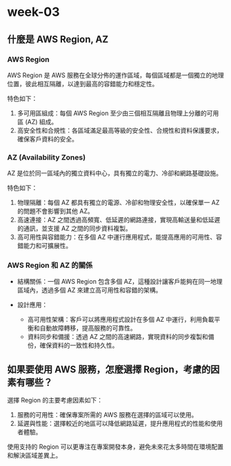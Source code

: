 # week-03

## 什麼是 AWS Region, AZ

### AWS Region

AWS Region 是 AWS 服務在全球分佈的運作區域，每個區域都是一個獨立的地理位置，彼此相互隔離，以達到最高的容錯能力和穩定性。

特色如下：

1. 多可用區組成：每個 AWS Region 至少由三個相互隔離且物理上分離的可用區 (AZ) 組成。
2. 高安全性和合規性：各區域滿足最高等級的安全性、合規性和資料保護要求，確保客戶資料的安全。

### AZ (Availability Zones)

AZ 是位於同一區域內的獨立資料中心，具有獨立的電力、冷卻和網路基礎設施。

特色如下：

1. 物理隔離：每個 AZ 都具有獨立的電源、冷卻和物理安全性，以確保單一 AZ 的問題不會影響到其他 AZ。
2. 高速連接：AZ 之間透過高頻寬、低延遲的網路連接，實現高輸送量和低延遲的通訊，並支援 AZ 之間的同步資料複製。
3. 高可用性與容錯能力：在多個 AZ 中運行應用程式，能提高應用的可用性、容錯能力和可擴展性。

### AWS Region 和 AZ 的關係

-   結構關係：一個 AWS Region 包含多個 AZ，這種設計讓客戶能夠在同一地理區域內，透過多個 AZ 來建立高可用性和容錯的架構。

-   設計應用：
    -   高可用性架構：客戶可以將應用程式設計在多個 AZ 中運行，利用負載平衡和自動故障轉移，提高服務的可靠性。
    -   資料同步和備援：透過 AZ 之間的高速網路，實現資料的同步複製和備份，確保資料的一致性和持久性。

## 如果要使用 AWS 服務，怎麼選擇 Region，考慮的因素有哪些？

選擇 Region 的主要考慮因素如下：

1. 服務的可用性：確保專案所需的 AWS 服務在選擇的區域可以使用。
2. 延遲與性能：選擇較近的地區可以降低網路延遲，提升應用程式的性能和使用者體驗。

使用支持的 Region 可以更專注在專案開發本身，避免未來花太多時間在環境配置和解決區域差異上。
